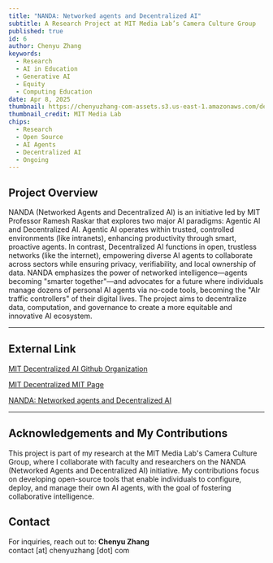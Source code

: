 ```yaml
---
title: "NANDA: Networked agents and Decentralized AI"
subtitle: A Research Project at MIT Media Lab’s Camera Culture Group
published: true
id: 6
author: Chenyu Zhang
keywords:
  - Research
  - AI in Education
  - Generative AI
  - Equity
  - Computing Education
date: Apr 8, 2025
thumbnail: https://chenyuzhang-com-assets.s3.us-east-1.amazonaws.com/dec-ai+1.png.1400x1400.png
thumbnail_credit: MIT Media Lab
chips:
  - Research
  - Open Source
  - AI Agents
  - Decentralized AI
  - Ongoing
---
```


## Project Overview

NANDA (Networked Agents and Decentralized AI) is an initiative led by MIT Professor Ramesh Raskar that explores two major AI paradigms: Agentic AI and Decentralized AI. Agentic AI operates within trusted, controlled environments (like intranets), enhancing productivity through smart, proactive agents. In contrast, Decentralized AI functions in open, trustless networks (like the internet), empowering diverse AI agents to collaborate across sectors while ensuring privacy, verifiability, and local ownership of data. NANDA emphasizes the power of networked intelligence—agents becoming "smarter together"—and advocates for a future where individuals manage dozens of personal AI agents via no-code tools, becoming the "AIr traffic controllers" of their digital lives. The project aims to decentralize data, computation, and governance to create a more equitable and innovative AI ecosystem.

---

## External Link

[MIT Decentralized AI Github Organization](https://github.com/aidecentralized)

[MIT Decentralized MIT Page](https://www.media.mit.edu/projects/decentralized-ai/overview/)

[NANDA: Networked agents and Decentralized AI](https://www.linkedin.com/pulse/nanda-networked-agents-decentralized-ai-ramesh-raskar-m3oie/?trackingId=8rCFjf05TI6FUKRpU0dL5Q%3D%3D)

---

## Acknowledgements and My Contributions

This project is part of my research at the MIT Media Lab's Camera Culture Group, where I collaborate with faculty and researchers on the NANDA (Networked Agents and Decentralized AI) initiative. My contributions focus on developing open-source tools that enable individuals to configure, deploy, and manage their own AI agents, with the goal of fostering collaborative intelligence.

## Contact

For inquiries, reach out to: **Chenyu Zhang**  
contact [at] chenyuzhang [dot] com
